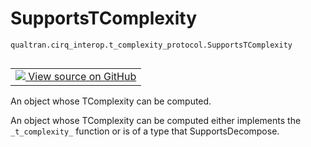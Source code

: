 # SupportsTComplexity
`qualtran.cirq_interop.t_complexity_protocol.SupportsTComplexity`


<table class="tfo-notebook-buttons tfo-api nocontent" align="left">
<td>
  <a target="_blank" href="https://github.com/quantumlib/Qualtran/blob/main/qualtran/cirq_interop/t_complexity_protocol.py#L53-L61">
    <img src="https://www.tensorflow.org/images/GitHub-Mark-32px.png" />
    View source on GitHub
  </a>
</td>
</table>



An object whose TComplexity can be computed.

<!-- Placeholder for "Used in" -->

An object whose TComplexity can be computed either implements the `_t_complexity_` function
or is of a type that SupportsDecompose.

